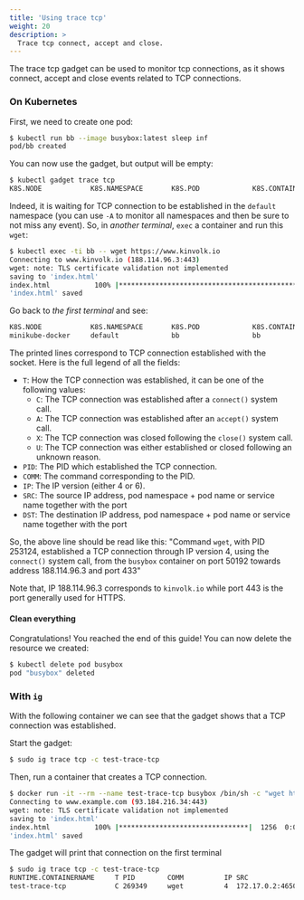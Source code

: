 ```yaml
---
title: 'Using trace tcp'
weight: 20
description: >
  Trace tcp connect, accept and close.
---
```


The trace tcp gadget can be used to monitor tcp connections, as it shows
connect, accept and close events related to TCP connections.

### On Kubernetes

First, we need to create one pod:

```bash
$ kubectl run bb --image busybox:latest sleep inf
pod/bb created
```

You can now use the gadget, but output will be empty:

```bash
$ kubectl gadget trace tcp
K8S.NODE            K8S.NAMESPACE       K8S.POD             K8S.CONTAINER       T PID        COMM       IP SRC                DST               
```

Indeed, it is waiting for TCP connection to be established in the `default` namespace (you can use `-A` to monitor all namespaces and then be sure to not miss any event).
So, in *another terminal*, `exec` a container and run this `wget`:

```bash
$ kubectl exec -ti bb -- wget https://www.kinvolk.io
Connecting to www.kinvolk.io (188.114.96.3:443)
wget: note: TLS certificate validation not implemented
saving to 'index.html'
index.html           100% |************************************************************************************************| 47748  0:00:00 ETA
'index.html' saved

```

Go back to *the first terminal* and see:

```bash
K8S.NODE            K8S.NAMESPACE       K8S.POD             K8S.CONTAINER       T PID        COMM       IP SRC                DST               
minikube-docker     default             bb                  bb                  C 253124     wget       4  p/default/bb:50192 o/188.114.96.3:443
```

The printed lines correspond to TCP connection established with the socket.
Here is the full legend of all the fields:

* `T`: How the TCP connection was established, it can be one of the following values:
	* `C`: The TCP connection was established after a `connect()` system call.
	* `A`: The TCP connection was established after an `accept()` system call.
	* `X`: The TCP connection was closed following the `close()` system call.
	* `U`: The TCP connection was either established or closed following an unknown reason.
* `PID`: The PID which established the TCP connection.
* `COMM`: The command corresponding to the PID.
* `IP`: The IP version (either 4 or 6).
* `SRC`: The source IP address, pod namespace + pod name or service name together with the port
* `DST`: The destination IP address, pod namespace + pod name or service name together with the port

So, the above line should be read like this: "Command `wget`, with PID 253124, established a TCP connection through IP version 4, using the `connect()` system call, from the `busybox` container on port 50192 towards address 188.114.96.3 and port 433"

Note that, IP 188.114.96.3 corresponds to `kinvolk.io` while port 443 is the port generally used for HTTPS.

#### Clean everything

Congratulations! You reached the end of this guide!
You can now delete the resource we created:

```bash
$ kubectl delete pod busybox
pod "busybox" deleted
```

### With `ig`

With the following container we can see that the gadget shows that a
TCP connection was established.

Start the gadget:

```bash
$ sudo ig trace tcp -c test-trace-tcp
```

Then, run a container that creates a TCP connection.

```bash
$ docker run -it --rm --name test-trace-tcp busybox /bin/sh -c "wget https://www.example.com"
Connecting to www.example.com (93.184.216.34:443)
wget: note: TLS certificate validation not implemented
saving to 'index.html'
index.html           100% |********************************|  1256  0:00:00 ETA
'index.html' saved
```

The gadget will print that connection on the first terminal

```bash
$ sudo ig trace tcp -c test-trace-tcp
RUNTIME.CONTAINERNAME     T PID        COMM          IP SRC                      DST                     
test-trace-tcp            C 269349     wget          4  172.17.0.2:46502         93.184.216.34:443 
```
